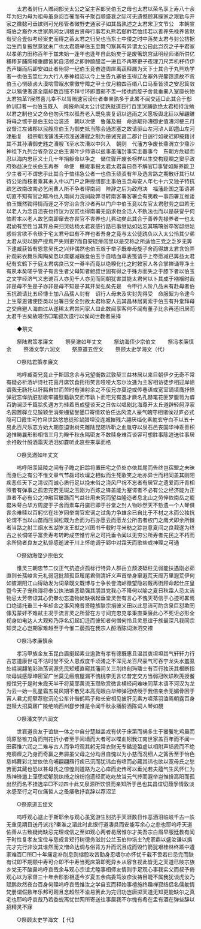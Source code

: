 <!-- { "loadSidebar": true } -->
　　太君者封行人赠祠部吴太公之室主客郎吴伯玉之母也太君以荣名享上寿八十余年为妇为母为祖母虽身阅百罹而有子聚百顺盛衰之际可无遗憾顾其操家之艰勤与开家之徽懿可垂嫔则可光彤管者微野史通家子如其昌孰述之太君宋卫文节公　本朝宣城伯之裔乔木世家夙闲女训稽古贤母行事若丸熊若郄鲊若恤纬若以善养先禄养皆默有契合壹似考经案史而得之葢太君之归吴也当东土中倭之时中落矣太君与封公拮据治生而复振然意犹未广也太君既举伯玉至舞勺察其有异谓太公曰此岂农之子乎君家以孝弟力田称百年于兹未始一逢年也逢年自此始矣于是废箸筑宫延明经师诸所供亿糔糁芗脯脄幪重醴皆躬自洁修之即肿膮醷滥一进且不再寒更子夜理刀尺弄机杼待伊吾声辍而后即安如此者殆将一纪伯玉竟奋迹周庠离蔬释屩为天下士其合于丸熊劝学者一也伯玉筮仕为大行人奉神祖诏以今上生告九塞伯玉得辽左塞外兜鍪馈遗故不赀伯玉心恻碛卤大漠啮雪眠氷乘徼守障之甲士仅月粮四百缗八口马畜皆须之安忍箕敛之以犒使者遂全麾却数百镪不拜寸环即置邮不羡一缕也而旋子舍竟垂橐入室靡长物太君独革?展然喜儿幸不以冐贿速官谤仕者奉亲孰多于此畧不闻交适□此其合于郄鲊训□者一也伯玉既入　阙报命闻太公计徒跣就道日行百里哭踊欲绝太君相持泣勉以君之制也父之命也勿灭性以孤吾老入既免丧复诏以逃雨之义愿板舆北征以解翩鵻将毋之憾于是伯玉始治装还　朝以次使　鲁藩及报　命途觏孙漕御史值漕河梗三月议督江左诸郡以民艘应伯玉为御史抵当陈会通淤塞之故请驱山左河浒人即趱山左河津船复　祖宗朝浅铺浅夫捞浅送漕艘之制为册诫兖昌二郡计日遄行如驶迟即按籍讨其不其孙漕御史韪之漕艘飞至水次漕以中兴入　朝则　代藩方争废长鼎渭立少鼎沙神祖下九列台省杂议之伯玉谒叶少师语以兹事虽藩封事实主器事今　东朝方危疑而忍以海内忠臣义士几十年捐躯命以争之　储位骤开废长榜样以生交构窥瞷之窦乎政府弥益决立长伯玉再奉　命使　檄竣事报太君太君喜曰吾不解官□事譬如厮养能卫少主者可不谓忠乎此其合于恤纬急公者一也伯玉绩资有年及选言路之期散纡其行以待公论而枝者乘其未入中以门户之阱授缮部主事伯玉念母安人年七十六又独子特抗疏乞改南改南必乞闲曹人所不争者得南祠　陛辞之后为政府决　福藩赴国之策语甚切直不知有官之暄冷也入南祠力浣祠政弊寻转南客署客署会有夷教一事四署互推诿伯玉慨然鞫得情而逐之不穷治会含沙者再以门户中伯玉竟以左官太君慰劳之曰若无以老人为念自沮丧也持议为议贰也得南署无謟求也全活人不骫法也而以是获諐乎何恤若本以老人故乞南即窜去亦丧官不丧养也儿弗动矣此其合于善养先禄养者一也太君幼有至性当其笄总来归哭姑杨太君哀感行路已事继姑如姑忘其嗃嗃翁卒客邸继姑惑俗言欲不令琀于宅太君号曰有不祥也者吾身之竟与太公徒跣负以入太公怜其少弟太君从臾以腴产授焉产失则更?而自安硗瘠闾里以是交称之所适恤三党之乏岁无筭下逮臧获皆有恩意吴氏之兴非偶然也伯玉艰于举子既奉母旋子舍而得雄太君含饴弄孙观彩衣舞乐陶陶矣忽以痰壅减眠食伯玉手自啮血草表笺请于上帝愿减已筭益太君纪有玄鹤下于庭太君病良已又一朞半而竟以绝糗化化之时敕家人各合掌禅诵导净土有夙本矣嗟乎管子有言生者父母知者鲍叔世固有得之于殊方而失之于膝下者以伯玉之文学经济气义忠谠百人亦见千人亦见而同朝犹害其能太君何以卜其成于襁褓时哉非是母不生是子亦非是母不知是子其开吴弘矣先是　令甲行人阶八品未有赴母者伯玉抗疏请比五经慱士加八品孺人封有　诏行人母未及实封先得受　命服絜为令逮今上生覃恩诸使臣类以出署日受全封故太君称安人云其昌林居离索于伯玉有升堂拜母之交自避人海曲过从遂稀太君尝问家人曰此数闻享客何不闻有董子比余再还旧居而太君千古矣故嗟伤□笔叙次遗行以俟司世教者采择 

　　◆祭文 

　　祭陆君策孝廉文 
　　祭吴澈如年丈文 
　　祭幼海侄少宗伯文 
　　祭冯孝廉慎余 
　　祭潘文学六润文 
　　祭原道五侄文 
　　祭顾太史学海文（代） 

　　○祭陆君策孝廉文 

　　呜呼臧斋兄竟止于斯耶念余与兄望衡数武敦契三益林居以来目朝伊夕无奇不常有疑必析酒垆诗社花茵月席饮食衎衎笑言哑哑大忘尔汝逓为主客相访徒步相迎岸帻谓我无肠托以肝膈自甘而苦时有弹射余之不佞兄亦莫逆或传巷语或宽室谪填膺抒愤弹冠忘怿肮脏悲歌牢骚慰籍孰交而市孰卜而宅兄有逸才厥名孔赫笔花匪梦腹笥为癖百韵澜泛千篇脍炙遇方为珪着员成璧谈天之日佐以唱剧北海尊开太丘道辟轻舸浮家名园置驿立见锻颖坐消柴栅蜚誉墨□寄情欢伯任达风流人豪气魄守相诸侯过庐必式隐可□霞生可竹帛世路悠悠徒珍鼠腊埋没连城摧残六翮厌缁化素躭玄守白不以五十易此百尺乐志方始大期忽迫谢树先雕陆昆随坼靳之血胤夺以泉石邑丧国华神乖善积追惟畴曩形影相惜三月为暌千秋永隔密友不数赎身难百谈容可想胜事陈迹送往事居余袵敢什酹酒霜天洒泪如霡听此哀些来享而格 

　　○祭吴澈如年丈文 

　　呜呼阳羡延陵之间有子瞻之旧踪将置田宅之侨处亦依其尾而告终岂宿盟之未昧而身后之有公不惟文章气节磊坷坎壈之相似而生死歌笑之地亦异世而相同盖其刚阳疾恶任天下之清议而诚心质行足以挽末俗之浇风尸祝不忘者有居官之遗爱而汗青相照者有弹事之孤忠完若无瑕之玉刚为百炼之锋盖能为蹇谔者不必有公之经济能为正直者不必有公之冲融官屡踬而气益壮用未究而望益隆迩者息北山之劳悴依南岳之巃嵸朱萼白华方周旋于子舍而素车丹旐已即于谷堂之封人物眇然天不愸遗一个人琴俱丧余难赎以百躬忆在壮岁同举南官宏词之试角力争雄余已自比于不材之木而公独抗论谓不当以山苗而压涧松既为金而为石亦愿云而愿龙公所击者权门之鹰犬即余所雠者当路之射工烟水五湖岁发王猷之兴图书千载时寻米舫之踪岂意夏间之良觌遂为终古之长恫嗟乎富贵寿考转盻成空惟竹帛之可托垂令闻以无穷公所寿者先民之不朽而余所恸者良友之私悰感逝波于川上怀绝调于郢中对霜天而歌些或神理之可通 

　　○祭幼海侄少宗伯文 

　　惟灵三朝忠节二仪正气抗迹贞孤标行特异人群岳立颓波砥柱见弱能扶遇刚必茹直则长孺峻言元礼弱冠批颔孤臣履尾君侧清奸义声首举身窜遐荒天阍万里遐荒伊何如彼潮阳江山得助发为词章既文既博与士争长誉流岭徼望隐岩厩再衘顾命起仕庄皇暨今天子宠秩漙将奉公执法嫉恶锄强其朋其党我心不降何以喻之夏日秋霜人忌太洁物忌太芳帝谅其心仍眷勿忘造物尚缺祸起垂堂灵尝有言心不愧天苟信于心迹可畧焉口绝请托垂三十年却金之事风掩昔贤睦族联宗捐彼义田以此思洁可酌贪泉巨怼欺罔倳刄蒙奸不难弒主况于流言灵之所营在方寸间克忠克孝秉直秉廉此心不死讵必形全视身如电达人大观矧乃浮名幻起幻迁而彼知者何憎何怜且灵恩谊于族最深凡我同宗知灵之心岂期家难越至于今惟二藐孤在我宗人酹酒陈词涕泗交襟 

　　○祭冯孝廉慎余 

　　孝冯甲族金友玉昆白眉挺起素业逾敦有孝有德既惠且温其衷坦坦其气轩轩力行古志道康世屯不沽时誉不受人恩叔度千顷淆之不浑元龙百尺豪气可吞宁龙失水羞虱处裩澜翻笔彩浩荡词源先民矩矱直窥其藩间关三刖终剖玙璠士有百行独沃其根断指啖母诚感厚坤密室广坐莫见瘢痕屋漏不愧桃李无言亿昔定交方当弱冠吹埙吹箎授餐授馆兄于是时朱霞天半干将莫耶黄流玉瓒欣赏微言横经问难味同草木语不河汉为龙为云一始一乱星霜五易风期不散兄本高亮眼白华绅弹冠结绶于我倍亲余无媚骨困于宵人君尤扼擘荐慰沉沦公车计偕鹤鸣子和长安相见披肝见素方嗟落羽溘焉朝露百身岂赎大招莫寤广陵绝响西州郄步惟是令闻千秋永播酹酒陈词人琴如覩 

　　○祭潘文学六润文 

　　世衰道丧友于谊缺一体之中自分楚越盖戎有伏于床第而祸多生于饕餮牝鸡晨而鸰原愁锥刀角而荆花折小者至于阋墙而大者可以喋血矧我江南世家盖百年而不闻一田薛惟六润之二难与古人而争埒观其躬无常衣财无专鐍迹蛩虚以相附声埙虒而不绝宛痌瘝之乃身而奇赢之弗屑虽父母之分均且自愧以为小慈而况细人之簧舌至于怡色慈帏舞彩北堂依依乌哺翩翩鴈行疾已沉而犹讳血有喷而必藏其讳也欲以宽母氏之愁苦而其藏也恐以甚母氏之惊惶则道路为之心瘁而史传可以垂光若夫蕴气生风怀仁为质神锋遒上藻思斌郁脱纨绮之纷纷抱遗经而屹屹故当元气抟而遐举岂惟揜高阳而孤出然而名不挂选举□不过四十此又泉源所饮恨而亲知所于邑也其昌谊切葭孚情敦淡水感至行之可仪痛哲人之蚤痿敬抒哀辞以荐沼芷 

　　○祭原道五侄文 

　　呜呼观心遽止于斯耶余与观心虽宽游生别抗手天涯数日作恶洒泪临岐千古一詄无重见期目送丹派兆?秦淮之湄此时此恨行道凄具而安能写余心之悲也耶呜呼天道佑善从古致疑尚缺忌完理或信之至如观心两者曷居惟尔才美吾宗白眉早服廷教有闻于时性复孝友宝俭与慈规言矩行树德务滋封公兰玉伯仲埙土?虎家鼎以盛汝谦以撝完才完行非汝其谁然而文憎命达调与俗背方升而沉且成而毁竹箭犹艰桂林终踬中遭家难百□所□十年痛定补刖息则缩股攻苦勤身忍嗜尔亦怀忧千载不啻若曰忌完而缺有试即不期颐中寿可介即不中寿当死床第即死异乡从容含视此皆无之天道已陂宗族乡党无不酸鼻呜呼哀哉余与观心宗谊尤睦事相师友情则手足观心事我实父而叔予倚观心以为家督三十年余形影相逐今岁夏五余病委笃汝疹汝祷目睫不属我犹谈虎汝乃赋鹏欻然夜台百身何赎呜呼哀哉惟汝之学自玄而释始事檀施终趣禅寂结侣名儒躭情梵册谓假数年乐邦可觌且念超然不渝易箦此为完归功岂唐掷天道无知更能缺尔之真宅也耶呜呼哀哉乃若委蜕离忧世网所寄送往事居我不尔愧有肴在盂有酒在弹些辞以招精灵不寐 

　　○祭顾太史学海文 【 代】 

